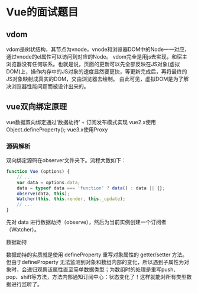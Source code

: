 # Vue的面试题目

## vdom

vdom是树状结构，其节点为vnode，vnode和浏览器DOM中的Node一一对应，通过vnode的el属性可以访问到对应的Node。
vdom完全是用js去实现，和宿主浏览器没有任何联系。也就是说，页面的更新可以先全部反映在JS对象(虚拟DOM)上，操作内存中的JS对象的速度显然要更快，等更新完成后，再将最终的JS对象映射成真实的DOM，交由浏览器去绘制。
由此可见，虚拟DOM是为了解决浏览器性能问题而被设计出来的。

## vue双向绑定原理

vue数据双向绑定通过‘数据劫持’ + 订阅发布模式实现
vue2.x使用Object.defineProperty();
vue3.x使用Proxy

### 源码解析

双向绑定源码在observer文件夹下。流程大致如下：

```js
function Vue (options) {
    // ...
    var data = options.data;
    data = typeof data === 'function' ? data() : data || {};
    observe(data, this);
    Watcher(this, this.render, this._update);
    // ...
}
```

先对 data 进行数据劫持（observe），然后为当前实例创建一个订阅者（Watcher）。

数据劫持

数据劫持的实质就是使用 defineProperty 重写对象属性的 getter/setter 方法。但由于defineProperty 无法监测到对象和数组内部的变化，所以遇到子属性为对象时，会递归观察该属性直至简单数据类型；为数组时的处理是重写push、pop、shift等方法，方法内部通知订阅中心：状态变化了！这样就能对所有类型数据进行监听了。